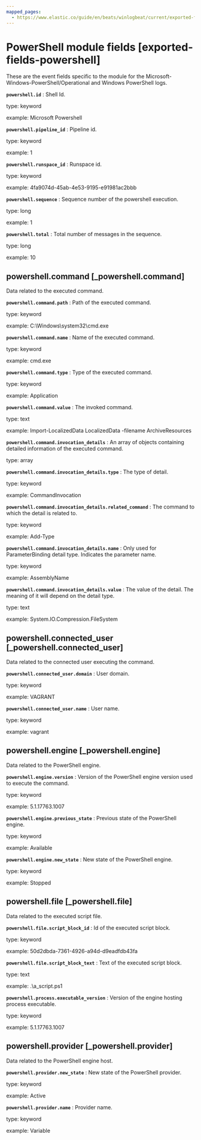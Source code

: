 ```yaml
---
mapped_pages:
  - https://www.elastic.co/guide/en/beats/winlogbeat/current/exported-fields-powershell.html
---
```


<!-- This file is generated! See scripts/generate_fields_docs.py -->

# PowerShell module fields [exported-fields-powershell]

These are the event fields specific to the module for the Microsoft-Windows-PowerShell/Operational and Windows PowerShell logs.

**`powershell.id`**
:   Shell Id.

type: keyword

example: Microsoft Powershell


**`powershell.pipeline_id`**
:   Pipeline id.

type: keyword

example: 1


**`powershell.runspace_id`**
:   Runspace id.

type: keyword

example: 4fa9074d-45ab-4e53-9195-e91981ac2bbb


**`powershell.sequence`**
:   Sequence number of the powershell execution.

type: long

example: 1


**`powershell.total`**
:   Total number of messages in the sequence.

type: long

example: 10


## powershell.command [_powershell.command]

Data related to the executed command.

**`powershell.command.path`**
:   Path of the executed command.

type: keyword

example: C:\Windows\system32\cmd.exe


**`powershell.command.name`**
:   Name of the executed command.

type: keyword

example: cmd.exe


**`powershell.command.type`**
:   Type of the executed command.

type: keyword

example: Application


**`powershell.command.value`**
:   The invoked command.

type: text

example: Import-LocalizedData  LocalizedData -filename ArchiveResources


**`powershell.command.invocation_details`**
:   An array of objects containing detailed information of the executed command.

type: array


**`powershell.command.invocation_details.type`**
:   The type of detail.

type: keyword

example: CommandInvocation


**`powershell.command.invocation_details.related_command`**
:   The command to which the detail is related to.

type: keyword

example: Add-Type


**`powershell.command.invocation_details.name`**
:   Only used for ParameterBinding detail type. Indicates the parameter name.

type: keyword

example: AssemblyName


**`powershell.command.invocation_details.value`**
:   The value of the detail. The meaning of it will depend on the detail type.

type: text

example: System.IO.Compression.FileSystem


## powershell.connected_user [_powershell.connected_user]

Data related to the connected user executing the command.

**`powershell.connected_user.domain`**
:   User domain.

type: keyword

example: VAGRANT


**`powershell.connected_user.name`**
:   User name.

type: keyword

example: vagrant


## powershell.engine [_powershell.engine]

Data related to the PowerShell engine.

**`powershell.engine.version`**
:   Version of the PowerShell engine version used to execute the command.

type: keyword

example: 5.1.17763.1007


**`powershell.engine.previous_state`**
:   Previous state of the PowerShell engine.

type: keyword

example: Available


**`powershell.engine.new_state`**
:   New state of the PowerShell engine.

type: keyword

example: Stopped


## powershell.file [_powershell.file]

Data related to the executed script file.

**`powershell.file.script_block_id`**
:   Id of the executed script block.

type: keyword

example: 50d2dbda-7361-4926-a94d-d9eadfdb43fa


**`powershell.file.script_block_text`**
:   Text of the executed script block.

type: text

example: .\a_script.ps1


**`powershell.process.executable_version`**
:   Version of the engine hosting process executable.

type: keyword

example: 5.1.17763.1007


## powershell.provider [_powershell.provider]

Data related to the PowerShell engine host.

**`powershell.provider.new_state`**
:   New state of the PowerShell provider.

type: keyword

example: Active


**`powershell.provider.name`**
:   Provider name.

type: keyword

example: Variable


